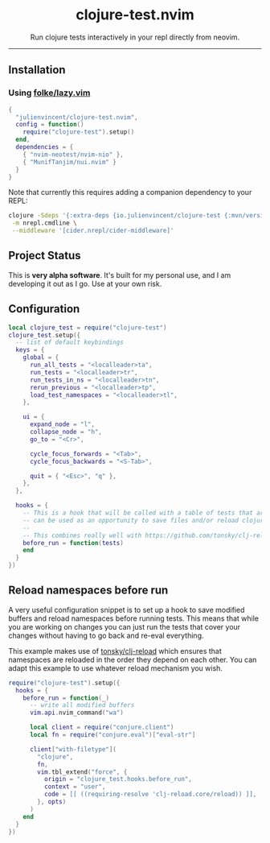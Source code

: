 <div align="center">
  <h1>clojure-test.nvim</h1>
</div>

<div align="center">
  <p>
    Run clojure tests interactively in your repl directly from neovim.
  </p>
</div>

---


## Installation

### Using [folke/lazy.vim](https://github.com/folke/lazy.nvim)

```lua
{
  "julienvincent/clojure-test.nvim",
  config = function()
    require("clojure-test").setup()
  end,
  dependencies = {
    { "nvim-neotest/nvim-nio" },
    { "MunifTanjim/nui.nvim" }
  }
}
```

Note that currently this requires adding a companion dependency to your REPL:

```bash
clojure -Sdeps '{:extra-deps {io.julienvincent/clojure-test {:mvn/version "0.0.1"} nrepl/nrepl {:mvn/version "1.0.0"} cider/cider-nrepl {:mvn/version "0.28.5"}}}' \
 -m nrepl.cmdline \
 --middleware '[cider.nrepl/cider-middleware]'
```

## Project Status

This is **very alpha software**. It's built for my personal use, and I am developing it out as I go. Use at your own risk.

## Configuration

```lua
local clojure_test = require("clojure-test")
clojure_test.setup({
  -- list of default keybindings
  keys = {
    global = {
      run_all_tests = "<localleader>ta",
      run_tests = "<localleader>tr",
      run_tests_in_ns = "<localleader>tn",
      rerun_previous = "<localleader>tp",
      load_test_namespaces = "<localleader>tl",
    },

    ui = {
      expand_node = "l",
      collapse_node = "h",
      go_to = "<Cr>",

      cycle_focus_forwards = "<Tab>",
      cycle_focus_backwards = "<S-Tab>",

      quit = { "<Esc>", "q" },
    },
  },

  hooks = {
    -- This is a hook that will be called with a table of tests that are about to be run. This
    -- can be used as an opportunity to save files and/or reload clojure namespaces.
    --
    -- This combines really well with https://github.com/tonsky/clj-reload
    before_run = function(tests)
    end
  }
})
```

## Reload namespaces before run

A very useful configuration snippet is to set up a hook to save modified buffers and reload namespaces before running
tests. This means that while you are working on changes you can just run the tests that cover your changes without
having to go back and re-eval everything.

This example makes use of [tonsky/clj-reload](https://github.com/tonsky/clj-reload) which ensures that namespaces are
reloaded in the order they depend on each other. You can adapt this example to use whatever reload mechanism you wish.

```lua
require("clojure-test").setup({
  hooks = {
    before_run = function(_)
      -- write all modified buffers
      vim.api.nvim_command("wa")

      local client = require("conjure.client")
      local fn = require("conjure.eval")["eval-str"]

      client["with-filetype"](
        "clojure",
        fn,
        vim.tbl_extend("force", {
          origin = "clojure_test.hooks.before_run",
          context = "user",
          code = [[ ((requiring-resolve 'clj-reload.core/reload)) ]],
        }, opts)
      )
    end
  }
})
```
